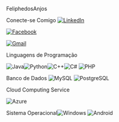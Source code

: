 FeliphedosAnjos

Conecte-se Comigo
[![LinkedIn](https://img.shields.io/badge/LinkedIn-0077B5?style=for-the-badge&logo=linkedin&logoColor=white)](https://github.com/FeliphedosAnjos)

[![Facebook](https://img.shields.io/badge/Facebook-1877F2?style=for-the-badge&logo=facebook&logoColor=white)](https://www.facebook.com/feliphe.dosanjosalmeida/)

[![Gmail](https://img.shields.io/badge/Gmail-333333?style=for-the-badge&logo=gmail&logoColor=red)](feliphe.github@gmail.com)

Linguagens de Programação

![Java](https://img.shields.io/badge/java-%23ED8B00.svg?style=for-the-badge&logo=openjdk&logoColor=white)![Python](https://img.shields.io/badge/python-3670A0?style=for-the-badge&logo=python&logoColor=ffdd54)![C++](https://img.shields.io/badge/C%2B%2B-00599C?style=for-the-badge&logo=c%2B%2B&logoColor=white)![C#](https://img.shields.io/badge/C%23-239120?style=for-the-badge&logo=c-sharp&logoColor=white)	![PHP](https://img.shields.io/badge/PHP-777BB4?style=for-the-badge&logo=php&logoColor=white)

Banco de Dados
![MySQL](https://img.shields.io/badge/MySQL-00000F?style=for-the-badge&logo=mysql&logoColor=white)	![PostgreSQL](https://img.shields.io/badge/PostgreSQL-000?style=for-the-badge&logo=postgresql)

Cloud Computing Service

![Azure](https://img.shields.io/badge/Azure-blue?style=for-the-badge&logo=microsoft%20azure&logoColor=blue&labelColor=FFFFFF&link=https%3A%2F%2Fimages.app.goo.gl%2FK7PN1jYJd57x4q7A8)

Sistema Operacional![Windows](https://img.shields.io/badge/Windows-000?style=for-the-badge&logo=windows&logoColor=2CA5E0)
![Android](https://img.shields.io/badge/Android-3DDC84?style=for-the-badge&logo=android&logoColor=white)



